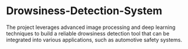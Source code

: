 # Drowsiness-Detection-System
The project leverages advanced image processing and deep learning techniques to build a reliable drowsiness detection tool that can be integrated into various applications, such as automotive safety systems.

